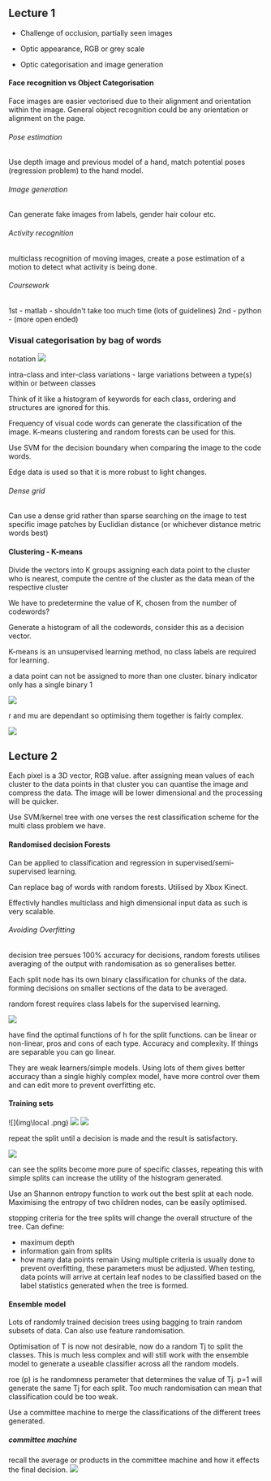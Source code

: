 ## Lecture 1

- Challenge of occlusion, partially seen images
- Optic appearance, RGB or grey scale

- Optic categorisation and image generation

#### Face recognition vs Object Categorisation

Face images are easier vectorised due to their alignment and orientation within the image.
General object recognition could be any orientation or alignment on the page.

###### Pose estimation
Use depth image and previous model of a hand, match potential poses (regression problem) to the hand model.

###### Image generation
Can generate fake images from labels, gender hair colour etc.

###### Activity recognition
multiclass recognition of moving images, create a pose estimation of a motion to detect what activity is being done.

###### Coursework
1st - matlab - shouldn't take too much time (lots of guidelines)
2nd - python - (more open ended)

### Visual categorisation by bag of words
notation
![](img\notation.png)

intra-class and inter-class variations - large variations between a type(s) within or between classes

Think of it like a histogram of keywords for each class, ordering and structures are ignored for this.

Frequency of visual code words can generate the classification of the image. K-means clustering and random forests can be used for this.


Use SVM for the decision boundary when comparing the image to the code words.

Edge data is used so that it is more robust to light changes.

###### Dense grid
Can use a dense grid rather than sparse searching on the image to test specific image patches by Euclidian distance (or whichever distance metric words best)

#### Clustering - K-means
Divide the vectors into K groups assigning each data point to the cluster who is nearest, compute the centre of the cluster as the data mean of the respective cluster

We have to predetermine the value of K, chosen from the number of codewords?

Generate a histogram of all the codewords, consider this as a decision vector.

K-means is an unsupervised learning method, no class labels are required for learning.

a data point can not be assigned to more than one cluster. binary indicator only has a single binary 1

![](img\objec.png)

r and mu are dependant so optimising them together is fairly complex.

![](img\opt.png)

## Lecture 2

Each pixel is a 3D vector, RGB value.
after assigning mean values of each cluster to the data points in that cluster you can quantise the image and compress the data. The image will be lower dimensional and the processing will be quicker.

Use SVM/kernel tree with one verses the rest classification scheme for the multi class problem we have.

#### Randomised decision Forests
Can be applied to classification and regression in supervised/semi-supervised learning.

Can replace bag of words with random forests. Utilised by Xbox Kinect.

Effectivly handles multiclass and high dimensional input data as such is very scalable.

###### Avoiding Overfitting

decision tree persues 100% accuracy for decisions, random forests utilises averaging of the output with randomisation as so generalises better.

Each split node has its own binary classification for chunks of the data. forming decisions on smaller sections of the data to be averaged.

random forest requires class labels for the supervised learning.

![](img\weak.png)

have find the optimal functions of h for the split functions. can be linear or non-linear, pros and cons of each type. Accuracy and complexity. If things are separable you can go linear.

They are weak learners/simple models. Using lots of them gives better accuracy than a single highly complex model, have more control over them and can edit more to prevent overfitting etc.

#### Training sets

![](img\local .png)
![](img\local_2.png)
![](img\split.png)

repeat the split until a decision is made and the result is satisfactory.

![](img\split_2.png)

can see the splits become more pure of specific classes, repeating this with simple splits can increase the utility of the histogram generated.

Use an Shannon entropy function to work out the best split at each node. Maximising the entropy of two children nodes, can be easily optimised.

stopping criteria for the tree splits will change the overall structure of the tree. Can define:
- maximum depth
- information gain from splits
- how many data points remain
Using multiple criteria is usually done to prevent overfitting, these parameters must be adjusted.
When testing, data points will arrive at certain leaf nodes to be classified based on the label statistics generated when the tree is formed.

#### Ensemble model

Lots of randomly trained decision trees using bagging to train random subsets of data.
Can also use feature randomisation.  

Optimisation of T is now not desirable, now do a random Tj to split the classes. This is much less complex and will still work with the ensemble model to generate a useable classifier across all the random models.

roe (p) is he randomness perameter that determines the value of Tj. p=1 will generate the same Tj for each split. Too much randomisation can mean that classification could be too weak.

Use a committee machine to merge the classifications of the different trees generated.

##### committee machine

recall the average or products in the committee machine and how it effects the final decision.
![](img\commit.png)
